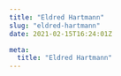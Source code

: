 ```yaml
---
title: "Eldred Hartmann"
slug: "eldred-hartmann"
date: 2021-02-15T16:24:01Z

meta:
  title: "Eldred Hartmann"
---
```


